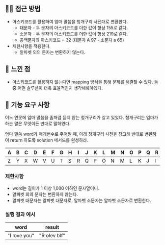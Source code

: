 ## 🤷🏻‍ ️접근 방법
* 아스키코드를 활용하여 엄마 말씀을 청개구리 사전대로 변환한다.
  * 대문자 - 두 문자의 아스키코드를 더한 값이 항상 155로 같다.
  * 소문자 - 두 문자의 아스키코드를 더한 값이 항상 219로 같다.
  * 공백문자의 아스키코드 = 32 (대문자 A 97 - 소문자 a 65)
* 제한사항을 적용한다.
  * 알파벳 외의 문자는 변환하지 않는다.

## 💭 느낀 점
* 아스키코드를 활용하지 않는다면 mapping 방식을 통해 문제를 해결할 수 있다. 둘중 어떤 솔루션이 더욱 효율적인지 생각해봐야겠다.

## 🚀 기능 요구 사항

어느 연못에 엄마 말씀을 좀처럼 듣지 않는 청개구리가 살고 있었다. 청개구리는 엄마가 하는 말은 무엇이든 반대로 말하였다.

엄마 말씀 word가 매개변수로 주어질 때, 아래 청개구리 사전을 참고해 반대로 변환하여 return 하도록 solution 메서드를 완성하라.

| A | B | C | D | E | F | G | H | I | J | K | L | M | N | O | P | Q | R | S | T | U | V | W | X | Y | Z |
| --- | --- | --- | --- | --- | --- | --- | --- | --- | --- | --- | --- | --- | --- | --- | --- | --- | --- | --- | --- | --- | --- | --- | --- | --- | --- |
| Z | Y | X | W | V | U | T | S | R | Q | P | O | N | M | L | K | J | I | H | G | F | E | D | C | B | A |

### 제한사항

- word는 길이가 1 이상 1,000 이하인 문자열이다.
- 알파벳 외의 문자는 변환하지 않는다.
- 알파벳 대문자는 알파벳 대문자로, 알파벳 소문자는 알파벳 소문자로 변환한다.

### 실행 결과 예시

| word | result |
| --- | --- |
| "I love you" | "R olev blf" |
